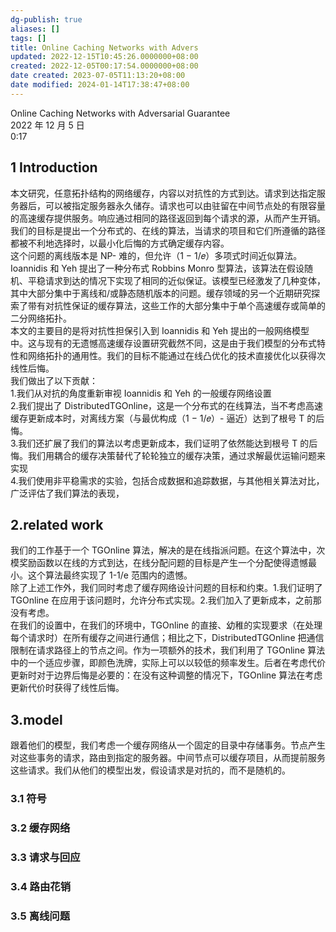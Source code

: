 ```yaml
---
dg-publish: true
aliases: []
tags: []
title: Online Caching Networks with Advers
updated: 2022-12-15T10:45:26.0000000+08:00
created: 2022-12-05T00:17:54.0000000+08:00
date created: 2023-07-05T11:13:20+08:00
date modified: 2024-01-14T17:38:47+08:00
---
```


Online Caching Networks with Adversarial Guarantee  
2022 年 12 月 5 日  
0:17

## 1 Introduction
本文研究，任意拓扑结构的网络缓存，内容以对抗性的方式到达。请求到达指定服务器后，可以被指定服务器永久储存。请求也可以由驻留在中间节点处的有限容量的高速缓存提供服务。响应通过相同的路径返回到每个请求的源，从而产生开销。我们的目标是提出一个分布式的、在线的算法，当请求的项目和它们所遵循的路径都被不利地选择时，以最小化后悔的方式确定缓存内容。  
这个问题的离线版本是 NP- 难的，但允许（1 − 1/𝑒）多项式时间近似算法。Ioannidis 和 Yeh 提出了一种分布式 Robbins Monro 型算法，该算法在假设随机、平稳请求到达的情况下实现了相同的近似保证。该模型已经激发了几种变体，其中大部分集中于离线和/或静态随机版本的问题。缓存领域的另一个近期研究探索了带有对抗性保证的缓存算法，这些工作的大部分集中于单个高速缓存或简单的二分网络拓扑。  
本文的主要目的是将对抗性担保引入到 Ioannidis 和 Yeh 提出的一般网络模型中。这与现有的无遗憾高速缓存设置研究截然不同，这是由于我们模型的分布式特性和网络拓扑的通用性。我们的目标不能通过在线凸优化的技术直接优化以获得次线性后悔。  
我们做出了以下贡献：  
1.我们从对抗的角度重新审视 Ioannidis 和 Yeh 的一般缓存网络设置  
2.我们提出了 DistributedTGOnline，这是一个分布式的在线算法，当不考虑高速缓存更新成本时，对离线方案（与最优构成（1 − 1/𝑒）- 逼近）达到了根号 T 的后悔。  
3.我们还扩展了我们的算法以考虑更新成本，我们证明了依然能达到根号 T 的后悔。我们用耦合的缓存决策替代了轮轮独立的缓存决策，通过求解最优运输问题来实现  
4.我们使用非平稳需求的实验，包括合成数据和追踪数据，与其他相关算法对比，广泛评估了我们算法的表现，

## 2.related work
我们的工作基于一个 TGOnline 算法，解决的是在线指派问题。在这个算法中，次模奖励函数以在线的方式到达，在线分配问题的目标是产生一个分配使得遗憾最小。这个算法最终实现了 1-1/e 范围内的遗憾。  
除了上述工作外，我们同时考虑了缓存网络设计问题的目标和约束。1.我们证明了 TGOnline 在应用于该问题时，允许分布式实现。2.我们加入了更新成本，之前那没有考虑。  
在我们的设置中，在我们的环境中，TGOnline 的直接、幼稚的实现要求（在处理每个请求时）在所有缓存之间进行通信；相比之下，DistributedTGOnline 把通信限制在请求路径上的节点之间。作为一项额外的技术，我们利用了 TGOnline 算法中的一个适应步骤，即颜色洗牌，实际上可以以较低的频率发生。后者在考虑代价更新时对于边界后悔是必要的：在没有这种调整的情况下，TGOnline 算法在考虑更新代价时获得了线性后悔。

## 3.model
跟着他们的模型，我们考虑一个缓存网络从一个固定的目录中存储事务。节点产生对这些事务的请求，路由到指定的服务器。中间节点可以缓存项目，从而提前服务这些请求。我们从他们的模型出发，假设请求是对抗的，而不是随机的。
### 3.1 符号
### 3.2 缓存网络
### 3.3 请求与回应
### 3.4 路由花销
### 3.5 离线问题

